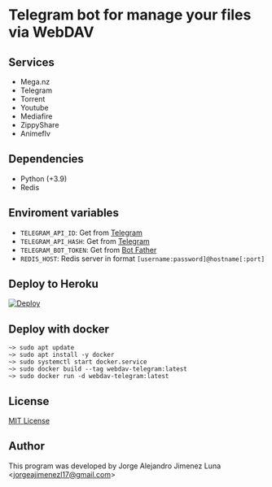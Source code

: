 # Telegram bot for manage your files via WebDAV

## Services
+ Mega.nz
+ Telegram
+ Torrent
+ Youtube
+ Mediafire
+ ZippyShare
+ Animeflv

## Dependencies
+ Python (+3.9)
+ Redis

## Enviroment variables
- `TELEGRAM_API_ID`: Get from [Telegram](https://my.telegram.org)
- `TELEGRAM_API_HASH`: Get from [Telegram](https://my.telegram.org)
- `TELEGRAM_BOT_TOKEN`: Get from [Bot Father](https://t.me/BotFather)
- `REDIS_HOST`: Redis server in format `[username:password]@hostname[:port]`

## Deploy to Heroku
[![Deploy](https://www.herokucdn.com/deploy/button.svg)](https://heroku.com/deploy?template=https://github.com/jorgeajimenezl/webdav-telegram)

## Deploy with docker
```shell
~> sudo apt update
~> sudo apt install -y docker
~> sudo systemctl start docker.service
~> sudo docker build --tag webdav-telegram:latest 
~> sudo docker run -d webdav-telegram:latest
```
## License
[MIT License](./LICENSE)

## Author
This program was developed by Jorge Alejandro Jimenez Luna <<jorgeajimenezl17@gmail.com>>
